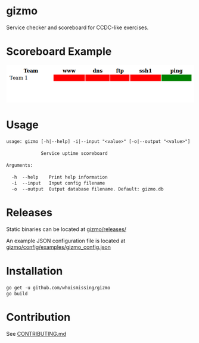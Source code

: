 # gizmo
Service checker and scoreboard for CCDC-like exercises.

# Scoreboard Example

![](scoreboard_example.png)

# Usage

```
usage: gizmo [-h|--help] -i|--input "<value>" [-o|--output "<value>"]

             Service uptime scoreboard

Arguments:

  -h  --help    Print help information
  -i  --input   Input config filename
  -o  --output  Output database filename. Default: gizmo.db

```

# Releases

Static binaries can be located at [gizmo/releases/](https://github.com/whoismissing/gizmo/releases)

An example JSON configuration file is located at [gizmo/config/examples/gizmo_config.json](https://github.com/whoismissing/gizmo/blob/master/config/examples/gizmo_config.json)

# Installation

```
go get -u github.com/whoismissing/gizmo
go build
```

# Contribution

See [CONTRIBUTING.md](CONTRIBUTING.md)
